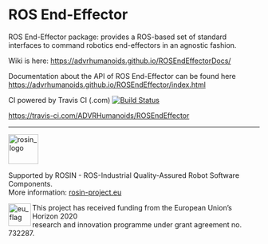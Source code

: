 # ROS End-Effector 
ROS End-Effector package: provides a ROS-based set of standard interfaces to command robotics end-effectors in an agnostic fashion.

Wiki is here: https://advrhumanoids.github.io/ROSEndEffectorDocs/

Documentation about the API of ROS End-Effector can be found here https://advrhumanoids.github.io/ROSEndEffector/index.html

CI powered by Travis CI (.com) [![Build Status](https://travis-ci.com/ADVRHumanoids/ROSEndEffector.svg?branch=master)](https://travis-ci.com/ADVRHumanoids/ROSEndEffector)

https://travis-ci.com/ADVRHumanoids/ROSEndEffector

***
<!-- 
    ROSIN acknowledgement from the ROSIN press kit
    @ https://github.com/rosin-project/press_kit
-->

<a href="http://rosin-project.eu">
  <img src="http://rosin-project.eu/wp-content/uploads/rosin_ack_logo_wide.png" 
       alt="rosin_logo" height="60" >
</a>

Supported by ROSIN - ROS-Industrial Quality-Assured Robot Software Components.  
More information: <a href="http://rosin-project.eu">rosin-project.eu</a>

<img src="http://rosin-project.eu/wp-content/uploads/rosin_eu_flag.jpg" 
     alt="eu_flag" height="45" align="left" >  

This project has received funding from the European Union’s Horizon 2020  
research and innovation programme under grant agreement no. 732287. 

